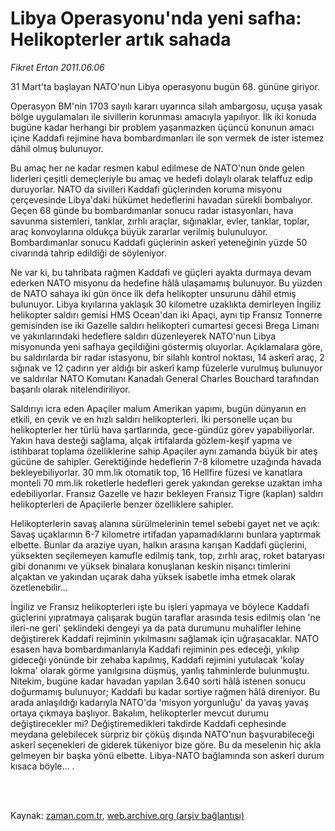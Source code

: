 # Libya Operasyonu'nda yeni safha: Helikopterler artık sahada

*Fikret Ertan 2011.06.06*

<td class="columnist-detail">
<p>31 Mart'ta başlayan NATO'nun Libya operasyonu bugün 68. gününe giriyor.</p>
<p>
<div id="haberMetinDiv">
<p> Operasyon BM'nin 1703 sayılı kararı uyarınca silah ambargosu, uçuşa yasak bölge uygulamaları ile sivillerin korunması amacıyla yapılıyor. İlk iki konuda bugüne kadar herhangi bir problem yaşanmazken üçüncü konunun amacı içine Kaddafi rejimine hava bombardımanları ile son vermek de ister istemez dâhil olmuş bulunuyor.
<p>Bu amaç her ne kadar resmen kabul edilmese de NATO'nun önde gelen liderleri çeşitli demeçleriyle bu amaç ve hedefi dolaylı olarak telaffuz edip duruyorlar. NATO da sivilleri Kaddafi güçlerinden koruma misyonu çerçevesinde Libya'daki hükümet hedeflerini havadan sürekli bombalıyor. Geçen 68 günde bu bombardımanlar sonucu radar istasyonları, hava savunma sistemleri, tanklar, zırhlı araçlar, sığınaklar, evler, tanklar, toplar, araç konvoylarına oldukça büyük zararlar verilmiş bulunuluyor. Bombardımanlar sonucu Kaddafi güçlerinin askerî yeteneğinin yüzde 50 civarında tahrip edildiği de söyleniyor.
<p>Ne var ki, bu tahribata rağmen Kaddafi ve güçleri ayakta durmaya devam ederken NATO misyonu da hedefine hâlâ ulaşamamış bulunuyor. Bu yüzden de NATO sahaya iki gün önce ilk defa helikopter unsurunu dâhil etmiş bulunuyor. Libya kıyılarına yaklaşık 30 kilometre uzaklıkta demirleyen İngiliz helikopter saldırı gemisi HMS Ocean'dan iki Apaçi, aynı tip Fransız Tonnerre gemisinden ise iki Gazelle saldırı helikopteri cumartesi gecesi Brega Limanı ve yakınlarındaki hedeflere saldırı düzenleyerek NATO'nun Libya misyonunda yeni safhaya geçildiğini göstermiş oluyorlar. Açıklamalara göre, bu saldırılarda bir radar istasyonu, bir silahlı kontrol noktası, 14 askerî araç, 2 sığınak ve 12 çadırın yer aldığı bir askerî kamp füzelerle vurulmuş bulunuyor ve saldırılar NATO Komutanı Kanadalı General Charles Bouchard tarafından başarılı olarak nitelendiriliyor.
<p>Saldırıyı icra eden Apaçiler malum Amerikan yapımı, bugün dünyanın en etkili, en çevik ve en hızlı saldırı helikopterleri. İki personelle uçan bu helikopterler her türlü hava şartlarında, gece-gündüz görev yapabiliyorlar. Yakın hava desteği sağlama, alçak irtifalarda gözlem-keşif yapma ve istihbarat toplama özelliklerine sahip Apaçiler aynı zamanda büyük bir ateş gücüne de sahipler. Gerektiğinde hedeflerin 7-8 kilometre uzağında havada bekleyebiliyorlar. 30 mm.lik otomatik top, 16 Hellfire füzesi ve kanatlara monteli 70 mm.lik roketlerle hedefleri gerek yakından gerekse uzaktan imha edebiliyorlar. Fransız Gazelle ve hazır bekleyen Fransız Tigre (kaplan) saldırı helikopterleri de Apaçilerle benzer özelliklere sahipler.
<p>Helikopterlerin savaş alanına sürülmelerinin temel sebebi gayet net ve açık: Savaş uçaklarının 6-7 kilometre irtifadan yapamadıklarını bunlara yaptırmak elbette. Bunlar da araziye uyan, halkın arasına karışan Kaddafi güçlerini, yüksekten seçilemeyen kamufle edilmiş tank, top, zırhlı araç, roket bataryası gibi donanımı ve yüksek binalara konuşlanan keskin nişancı timlerini alçaktan ve yakından uçarak daha yüksek isabetle imha etmek olarak özetlenebilir...
<p>İngiliz ve Fransız helikopterleri işte bu işleri yapmaya ve böylece Kaddafi güçlerini yıpratmaya çalışarak bugün taraflar arasında tesis edilmiş olan 'ne ileri-ne geri' şeklindeki dengeyi ya da pata durumunu muhalifler lehine değiştirerek Kaddafi rejiminin yıkılmasını sağlamak için uğraşacaklar. NATO esasen hava bombardımanlarıyla Kaddafi rejiminin pes edeceği, yıkılıp gideceği yönünde bir zehaba kapılmış, Kaddafi rejimini yutulacak 'kolay lokma' olarak görme yanılgısına düşmüş, yanlış tahminlerde bulunmuştu. Nitekim, bugüne kadar havadan yapılan 3.640 sorti hâlâ istenen sonucu doğurmamış bulunuyor; Kaddafi bu kadar sortiye rağmen hâlâ direniyor. Bu arada anlaşıldığı kadarıyla NATO'da 'misyon yorgunluğu' da yavaş yavaş ortaya çıkmaya başlıyor. Bakalım, helikopterler mevcut durumu değiştirecekler mi? Değiştiremedikleri takdirde Kaddafi cephesinde meydana gelebilecek sürpriz bir çöküş dışında NATO'nun başvurabileceği askerî seçenekleri de giderek tükeniyor bize göre. Bu da meselenin hiç akla gelmeyen bir başka yönü elbette. Libya-NATO bağlamında son askerî durum kısaca böyle... . </p></p></p></p></p></p></div>
</p>


<p><br>
		 </br></p></td>

Kaynak: [zaman.com.tr](http://zaman.com.tr/yazar.do?yazino=1143365), [web.archive.org (arşiv bağlantısı)](http://web.archive.org/web/20110819100437/http://www.zaman.com.tr:80/yazar.do?yazino=1143365)
